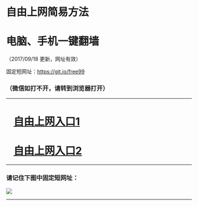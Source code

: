﻿# 自由上网简易方法

# 电脑、手机一键翻墙

（2017/09/18 更新，网址有效）

固定短网址：https://git.io/free99

### （微信如打不开，请转到浏览器打开）


***





# &nbsp;&nbsp; <a href="http://ft199918674.fwq-tz1005.info/fwqtz01.html?t=091800118331 " target="_blank">自由上网入口1</a>
# &nbsp;&nbsp; <a href="http://ft2872925154.fwq-tz1006.info/fwqtz02.html?t=091800128187 " target="_blank">自由上网入口2</a>
***

### 请记住下图中固定短网址：

<img src="https://s3-us-west-2.amazonaws.com/fwq-1001/yjfq-20170905okok.png" /> 


***

